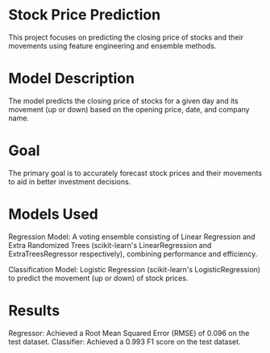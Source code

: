# Stock Price Prediction

This project focuses on predicting the closing price of stocks and their movements using feature engineering and ensemble methods.

# Model Description
The model predicts the closing price of stocks for a given day and its movement (up or down) based on the opening price, date, and company name.

# Goal
The primary goal is to accurately forecast stock prices and their movements to aid in better investment decisions.

# Models Used
Regression Model: A voting ensemble consisting of Linear Regression and Extra Randomized Trees (scikit-learn's LinearRegression and ExtraTreesRegressor respectively), combining performance and efficiency.

Classification Model: Logistic Regression (scikit-learn's LogisticRegression) to predict the movement (up or down) of stock prices.

# Results
Regressor: Achieved a Root Mean Squared Error (RMSE) of 0.096 on the test dataset.
Classifier: Achieved a 0.993 F1 score on the test dataset.

